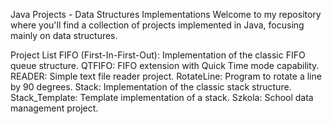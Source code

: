 Java Projects - Data Structures Implementations
Welcome to my repository where you'll find a collection of projects implemented in Java, focusing mainly on data structures.

Project List
FIFO (First-In-First-Out):
Implementation of the classic FIFO queue structure.
QTFIFO:
FIFO extension with Quick Time mode capability.
READER:
Simple text file reader project.
RotateLine:
Program to rotate a line by 90 degrees.
Stack:
Implementation of the classic stack structure.
Stack_Template:
Template implementation of a stack.
Szkola:
School data management project.

